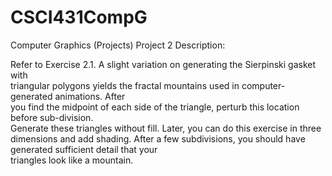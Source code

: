 # CSCI431CompG
Computer Graphics (Projects)
Project 2 Description:

Refer	to	Exercise	2.1.	A	slight	variation	on	generating	the	Sierpinski	gasket	with	
triangular	polygons	yields	the	fractal	mountains	used	in	computer-generated	animations.	After	
you	find	the	midpoint	of each	side	of the	triangle,	perturb	this	location	before	sub-division.	
Generate	these	triangles	without	fill.	Later,	you	can	do	this	exercise	in	three	dimensions	and	
add	shading.	After	a	few	subdivisions,	you	should	have	generated	sufficient	detail	that	your	
triangles	look	like	a	mountain.

